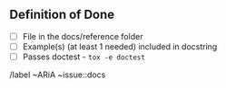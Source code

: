 <!--
Documentation Reference Page Issue Template

This template is to be used when a new feature has been completed. \
All code that will be released should have a refenece page in the docs/reference folder.
All new features should have at least a tutorial, concept page, and reference page. How-tos are optional.


The reference page should follow the following format:
<Template>
# Feature Name

```{testsetup}
import necessary modules
from dataeval.<type> import <feature>

create_variables = arbitrary variable code
```

```{eval-rst}
.. autoclass:: dataeval.<type>.<feature>
   :members:
   :inherited-members:
``` 
<End Template>

There should be **NO** text on this page, just code setup and the autoclass directive!!

If you create a varaible in the code setup, then add a text explanation in the docstring about the format, shape, content, etc.
-->

## Definition of Done

- [ ] File in the docs/reference folder
- [ ] Example(s) (at least 1 needed) included in docstring
- [ ] Passes doctest - `tox -e doctest` <!-- has been run in terminal before pushing to gitlab -->

/label ~ARiA ~issue::docs